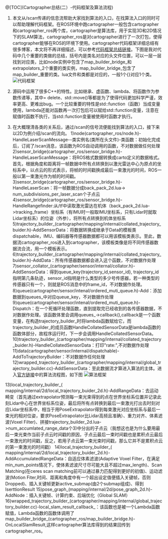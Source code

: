 ﻿@[TOC](Cartographer总结(二）-代码框架及算法流程)
1.	本文从/scan传递的信息流帮助大家找到算法的入口，在找算法入口的同时可以帮助理解代码框架。在ROS环境中跑cartographer一般包含cartographer和cartographer_ros两个库，cartographer是算法库，用于实现3D和2D情况下的SLAM算法，cartographer_ros是对cartographer进行了一次打包，使得cartographer能够在ROS的环境下使用。cartographer代码框架详细总结有很多博客，本文将不再详细描述，可以参考[代码框架总结链接](https://blog.csdn.net/zouyu1746430162/article/details/73289745?utm_source=blogxgwz1)。下图是我对代码中几个重要的类做的总结，括号内是类名对应的头文件位置，可以一层一层找到对应类，比如node实例中包含了map_builder_bridge_和extrapolators_2个重要的类实例，map_builder_bridge_包含了map_builder_重要的类。lua文件和类都是对应的，一般1个{}对应1个类。
 ![代码框架](https://img-blog.csdnimg.cn/20210301114955108.png?x-oss-process=image/watermark,type_ZmFuZ3poZW5naGVpdGk,shadow_10,text_aHR0cHM6Ly9ibG9nLmNzZG4ubmV0L3dlaXhpbl80MTI0NTk4OA==,size_16,color_FFFFFF,t_70#pic_center)

2.	源码中运用了很多C++的特性。比如继承、虚函数、lambda、将函数作为参数传递等，其中= delete、std::move()等都是为了使得代码更加科学严谨，效率更高、更难出bug。一个比较重要的特性是std::function（函数）当成变量使用，lambda还能对函数再一次打包后可以赋给std::function变量，注意在赋值时函数不执行，当std::function变量被使用时函数才执行。
3.	在大概理清各类的关系后，通过/scan的信号流便能找到算法的入口，接下来以2D为例介绍/scan的流向。
1)node(cartographer_ros/node.h)-HandleLaserScanMessage--类实例名(类所在头文件)-类函数：初始化完成后，订阅了/scan消息，该函数为ROS自动调用的函数，不对数据做任何处理
2)sensor_bridge(cartographer_ros/sensor_bridge.h)-HandleLaserScanMessage：将ROS格式数据转换成carto定义的数据格式。首先，根据角度和距离将一帧数据中所有点转换到以激光雷达中心为原点的坐标系中，以点云的形式表示，将帧的时间戳换成最后一束激光的时间，ROS一般以第一束激光作为帧的时间戳。
3)sensor_bridge(cartographer_ros/sensor_bridge.h)-HandleLaserScan：将一帧数据分成back_pack_2d.lua-> num_subdivisions_per_laser_scan个子点云
4)sensor_bridge(cartographer_ros/sensor_bridge.h)-HandleRangefinder:从/tf中读取激光雷达在机体（back_pack_2d.lua->tracking_frame）坐标系（有IMU时一般取IMU坐标系，只有Lidar时就取Lidar坐标系）的位姿（外参），将所有点转换到机体坐标系
5)trajectory_builder_(cartographer/mapping/internal/collated_trajectory_buider.h)-AddSensorData：将数据转换成继承于Data的模板类dispatchable，IMU、编码器等传感器数据都可以用该模板类表示。至此，数据流cartographer_ros进入到cartographer，该模板类像是将不同传感器数据流合流，用一个模板表示。
6)trajectory_builder_(cartographer/mapping/internal/collated_trajectory_buider.h)-AddData：所有传感器数据都会进入这个函数，不对数据作处理
7)sensor_collator_(cartographer/sensor/internal/collator.h)-AddSensorData：得到queue_key{trajectory_id,sensor_id}, trajectory_id指明第几条轨迹，sensor_id指明是什么类型的多少号传感器，若一种类型的传感器只有一个，则就是ROS消息中的frame_id，不对数据作处理。
8)queue(cartographer/sensor/intenal/ordered_muti_queue.h)-Add：添加数据到queues_中对应queue_key，不对数据作处理
9)queue(cartographer/sensor/intenal/ordered_muti_queue.h)-Dispatch：在一个死循环处理函数，直到提取完已经收到的各传感器数据，不对数据作处理。该函数体里会调用queues_->callback(),callback是一个函数变量，在构造trajectory_builder_时将lambda函数赋给它，而trajectory_builder_的成员函数HandleCollatedSensorData是lambda函数的函数体部分，故程序运行时，下一步会调用HandleCollatedSensorData。
10)trajectory_builder_(cartographer/mapping/internal/collated_trajectory_buider.h)-HandleCollatedSensorData：打印"rate:",不对数据作处理
11)data(cartographer/sensor/internal/dispatchable)-AddToTrajectoryBuilder：不对数据作任何处理
12)wrapped_trajectory_builder_(cartographer/mapping/internal/global_trajectory_builder.cc)-AddSensorData：至此数据流才算进入算法的主体。进入[官方链接](https://google-cartographer.readthedocs.io/en/latest/)中的算法流程图，如下图
![算法框架](https://img-blog.csdnimg.cn/20210301114938202.png?x-oss-process=image/watermark,type_ZmFuZ3poZW5naGVpdGk,shadow_10,text_aHR0cHM6Ly9ibG9nLmNzZG4ubmV0L3dlaXhpbl80MTI0NTk4OA==,size_16,color_FFFFFF,t_70#pic_center)

13)local_trajectory_builder_( mapping/internal/2d/local_trajectory_buider_2d.h)-AddRangeData：去运动畸变（首先通过extrapolator预测每一束光束得到的点在世界坐标系位置并记录此刻Lidar中心在世界坐标系位姿，最后将所有点转换到最后一束激光打出去时刻对应Lidar坐标系中，相当于用PoseExtrapolator得到每束激光对应坐标系与最后一束光的相对位姿，要求PoseExtrapolator比Lidar高频且准确）、重力对齐、体素滤波(Voxel Filter)、拼接trajectory_builder_2d.lua->num_accumlated_range_data个3)中分出的子点云（我想这也是为什么要用最后一束光束作当前子点云时间戳的原因，子点云最后一束时间戳也是累积点云最后一束激光的时间戳，反之，若用子点云第一束光束时间戳，那么它并不是累积点云的第一束激光的时间戳）
14)local_trajectory_builder_( mapping/internal/2d/local_trajectory_buider_2d.h)-AddAccumulatedRangeData：自适应体素滤波(Adaptive Voxel Filter，在满足min_num_points情况下，使体素滤波尺寸尽可能大且不超过max_length)、Scan Matching(在ceres scan matching前可以通过暴力匹配得到更好的初值)、运动滤波(Motion Fiter,时间、距离和角度中有一个超出设定值便插入关键帧，否则Dropped)、插入关键帧更新active_submap(由2个submap组成)、得到IserttionResult
15)pose_graph_(mapping/internal/2d/pose_graph_2d.h)-AddNode：插入关键帧、计算约束、后端优化（Global SLAM）
16)wrapped_trajectory_builder_(cartographer/mapping/internal/global_trajectory_builder.cc)-local_slam_result_callback_：该函数也是被一个Lambda函数赋值，Lambda函数的函数体调用了map_builder_bridge_(cartographer_ros/map_builder_bridge.h)-OnLocalSlamResult,这样cartographer算法库得到的结果回传到cartographer_ros。

